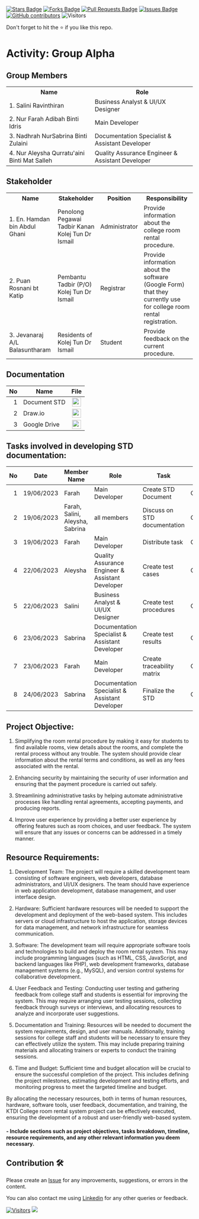 
<a href="https://github.com/drshahizan/software-engineering/stargazers"><img src="https://img.shields.io/github/stars/drshahizan/software-engineering" alt="Stars Badge"/></a>
<a href="https://github.com/drshahizan/software-engineering/network/members"><img src="https://img.shields.io/github/forks/drshahizan/software-engineering" alt="Forks Badge"/></a>
<a href="https://github.com/drshahizan/software-engineering/pulls"><img src="https://img.shields.io/github/issues-pr/drshahizan/software-engineering" alt="Pull Requests Badge"/></a>
<a href="https://github.com/drshahizan/software-engineering/issues"><img src="https://img.shields.io/github/issues/drshahizan/software-engineering" alt="Issues Badge"/></a>
<a href="https://github.com/drshahizan/software-engineering/graphs/contributors"><img alt="GitHub contributors" src="https://img.shields.io/github/contributors/drshahizan/software-engineering?color=2b9348"></a>
![Visitors](https://api.visitorbadge.io/api/visitors?path=https%3A%2F%2Fgithub.com%2Fdrshahizan%2Fsoftware-engineering&labelColor=%23d9e3f0&countColor=%23697689&style=flat)


Don't forget to hit the :star: if you like this repo.

# Activity: Group Alpha

## Group Members
<table>
  <tr>
    <th>Name</th>
    <th>Role</th>
  </tr>
  <tr>
    <td>1. Salini Ravinthiran </td>
    <td> Business Analyst & UI/UX Designer </td>
  </tr>
  <tr>
    <td>2. Nur Farah Adibah Binti Idris </td>
    <td> Main Developer </td>
  </tr>
    <tr>
    <td>3. Nadhrah NurSabrina Binti Zulaini </td>
    <td> Documentation Specialist & Assistant Developer </td>
  </tr>
    <tr>
    <td>4. Nur Aleysha Qurratu'aini Binti Mat Salleh </td>
    <td> Quality Assurance Engineer & Assistant Developer </td>
  </tr>
</table>

## Stakeholder
<table>
  <tr>
    <th>Name</th>
    <th>Stakeholder</th>
    <th>Position</th>
    <th>Responsibility</th>
  </tr>
  <tr>
    <td>1. En. Hamdan bin Abdul Ghani</td>
    <td>Penolong Pegawai Tadbir Kanan Kolej Tun Dr Ismail</td>
    <td>Administrator</td>
    <td>Provide information about the college room rental procedure.</td>
  </tr>
    <tr>
    <td>2. Puan Rosnani bt Katip</td>
    <td>Pembantu Tadbir (P/O) Kolej Tun Dr Ismail</td>
    <td>Registrar</td>
    <td>Provide information about the software (Google Form) that they currently use for college room rental registration.</td>
  </tr>
    <tr>
    <td>3. Jevanaraj A/L Balasuntharam </td>
    <td>Residents of Kolej Tun Dr Ismail</td>
    <td>Student</td>
    <td>Provide feedback on the current procedure.</td>
  </tr>
</table>

## Documentation
| No | Name |File | 
| -----:| ----- | :------: | 
|1| Document STD| <a href="https://docs.google.com/document/d/1CRnKd_Ki_7D9XXST1HG627Bahwv80qcfQonZ4v4X-pY/edit" ><img src="../../../../../images/pdf64.png" width="24px" height="24px" ></a>|
|2| Draw.io| <a href="https://github.com/drshahizan/software-engineering/tree/main/project/drawio/Alpha" ><img src="../../../../../images/drawio.svg" width="24px" height="24px" ></a>|
|3| Google Drive| <a href="https://drive.google.com/drive/folders/1ERPd7xwwLWaI4YWpnOIB1q48y3nP6lFU" ><img src="https://upload.wikimedia.org/wikipedia/commons/1/12/Google_Drive_icon_%282020%29.svg" width="24px" height="24px" ></a>|


## Tasks involved in developing STD documentation:

| No | Date | Member Name | Role	| Task	| Status	| 
| -----:| ----- | ------ | ------ | ------ | ------ |
| 1 | 19/06/2023| Farah | Main Developer | Create STD Document | Complete |
| 2 | 19/06/2023 | Farah, Salini, Aleysha, Sabrina   | all members | Discuss on STD documentation | Complete |
| 3 | 19/06/2023 | Farah  | Main Developer | Distribute task | Complete |
| 4 | 22/06/2023 | Aleysha | Quality Assurance Engineer & Assistant Developer | Create test cases | Complete |
| 5 | 22/06/2023 | Salini | Business Analyst & UI/UX Designer | Create test procedures | Complete | 
| 6 | 23/06/2023 | Sabrina | Documentation Specialist & Assistant Developer | Create test results | Complete | 
| 7 | 23/06/2023 | Farah | Main Developer | Create traceability matrix | Complete | 
| 8 | 24/06/2023 | Sabrina | Documentation Specialist & Assistant Developer | Finalize the STD | Complete | 


## Project Objective: 
1. Simplifying the room rental procedure by making it easy for students to find available rooms, view details about the rooms, and complete the rental process without any trouble. The system should provide clear information about the rental terms and conditions, as well as any fees associated with the rental.

2. Enhancing security by maintaining the security of user information and ensuring that the payment procedure is carried out safely.

3. Streamlining administrative tasks by helping automate administrative processes like handling rental agreements, accepting payments, and producing reports.

4. Improve user experience by providing a better user experience by offering features such as room choices, and user feedback. The system will ensure that any issues or concerns can be addressed in a timely manner.

## Resource Requirements:

1. Development Team: The project will require a skilled development team consisting of software engineers, web developers, database administrators, and UI/UX 
   designers. The team should have experience in web application development, database management, and user interface design.

2. Hardware: Sufficient hardware resources will be needed to support the development and deployment of the web-based system. This includes servers or cloud 
   infrastructure to host the application, storage devices for data management, and network infrastructure for seamless communication.

3. Software: The development team will require appropriate software tools and technologies to build and deploy the room rental system. This may include programming 
   languages (such as HTML, CSS, JavaScript, and backend languages like PHP), web development frameworks, database management systems (e.g., MySQL), and version control systems for collaborative development.

4. User Feedback and Testing: Conducting user testing and gathering feedback from college staff and students is essential for improving the system. This may require 
   arranging user testing sessions, collecting feedback through surveys or interviews, and allocating resources to analyze and incorporate user suggestions.

5. Documentation and Training: Resources will be needed to document the system requirements, design, and user manuals. Additionally, training sessions for college 
   staff and students will be necessary to ensure they can effectively utilize the system. This may include preparing training materials and allocating trainers or 
   experts to conduct the training sessions.

6. Time and Budget: Sufficient time and budget allocation will be crucial to ensure the successful completion of the project. This includes defining the project 
   milestones, estimating development and testing efforts, and monitoring progress to meet the targeted timeline and budget.

By allocating the necessary resources, both in terms of human resources, hardware, software tools, user feedback, documentation, and training, the KTDI College room rental system project can be effectively executed, ensuring the development of a robust and user-friendly web-based system.

#### - Include sections such as project objectives, tasks breakdown, timeline, resource requirements, and any other relevant information you deem necessary.

## Contribution 🛠️
Please create an [Issue](https://github.com/drshahizan/software-engineering/issues) for any improvements, suggestions, or errors in the content.

You can also contact me using [Linkedin](https://www.linkedin.com/in/drshahizan/) for any other queries or feedback.

[![Visitors](https://api.visitorbadge.io/api/visitors?path=https%3A%2F%2Fgithub.com%2Fdrshahizan&labelColor=%23697689&countColor=%23555555&style=plastic)](https://visitorbadge.io/status?path=https%3A%2F%2Fgithub.com%2Fdrshahizan)
![](https://hit.yhype.me/github/profile?user_id=81284918)


